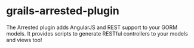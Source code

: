 grails-arrested-plugin
======================

The Arrested plugin adds AngularJS and REST support to your GORM models.  It provides scripts to generate RESTful controllers to your models and views too!

